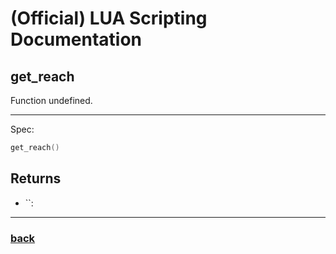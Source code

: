 
# (Official) LUA Scripting Documentation

## get_reach

Function undefined.

___

Spec:

```lua
get_reach()
```

## Returns

- ``: 

___

### [back](../other)
